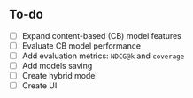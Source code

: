 ## To-do

- [ ] Expand content-based (CB) model features
- [ ] Evaluate CB model performance
- [ ] Add evaluation metrics: `NDCG@k` and `coverage`
- [ ] Add models saving
- [ ] Create hybrid model
- [ ] Create UI